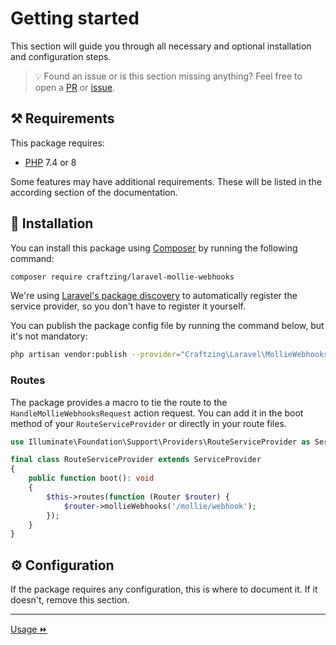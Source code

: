 Getting started
===

This section will guide you through all necessary and optional installation and configuration steps.

> 💡 Found an issue or is this section missing anything? Feel free to open a 
> [PR](https://github.com/craftzing/laravel-mollie-webhooks/compare) or 
> [issue](https://github.com/craftzing/laravel-mollie-webhooks/issues/new).

## ⚒️ Requirements

This package requires:
- [PHP](https://www.php.net/supported-versions.php) 7.4 or 8

Some features may have additional requirements. These will be listed in the according section of the documentation.

## 🧙 Installation

You can install this package using [Composer](https://getcomposer.org) by running the following command:
```bash
composer require craftzing/laravel-mollie-webhooks
```

We're using [Laravel's package discovery](https://laravel.com/docs/8.x/packages#package-discovery) to automatically
register the service provider, so you don't have to register it yourself.

You can publish the package config file by running the command below, but it's not mandatory:
```bash
php artisan vendor:publish --provider="Craftzing\Laravel\MollieWebhooks\ServiceProvider" --tag="config"
```

### Routes
The package provides a macro to tie the route to the `HandleMollieWebhooksRequest` action request. 
You can add it in the boot method of your `RouteServiceProvider` or directly in your route files.
```php
use Illuminate\Foundation\Support\Providers\RouteServiceProvider as ServiceProvider;

final class RouteServiceProvider extends ServiceProvider
{
    public function boot(): void
    {
        $this->routes(function (Router $router) {
            $router->mollieWebhooks('/mollie/webhook');
        });
    }
}
```

## ⚙️ Configuration

If the package requires any configuration, this is where to document it. If it doesn't, remove this section.

---

[Usage ⏩](usage.md)
